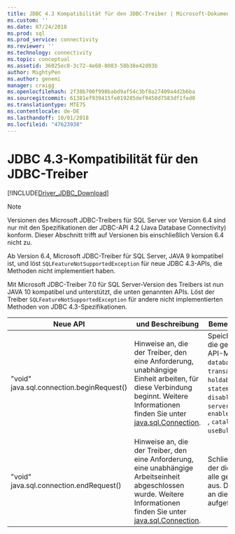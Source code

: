 ```yaml
---
title: JDBC 4.3 Kompatibilität für den JDBC-Treiber | Microsoft-Dokumentation
ms.custom: ''
ms.date: 07/24/2018
ms.prod: sql
ms.prod_service: connectivity
ms.reviewer: ''
ms.technology: connectivity
ms.topic: conceptual
ms.assetid: 36025ec0-3c72-4e68-8083-58b38e42d03b
author: MightyPen
ms.author: genemi
manager: craigg
ms.openlocfilehash: 2f38b700f998babd9af54c3bf8a27409a4d2b6ba
ms.sourcegitcommit: 61381ef939415fe019285def9450d7583df1fed0
ms.translationtype: MTE75
ms.contentlocale: de-DE
ms.lasthandoff: 10/01/2018
ms.locfileid: "47623938"
---
```

# <a name="jdbc-43-compliance-for-the-jdbc-driver"></a>JDBC 4.3-Kompatibilität für den JDBC-Treiber

[!INCLUDE[Driver_JDBC_Download](../../includes/driver_jdbc_download.md)]

> [!NOTE]  
> Versionen des Microsoft JDBC-Treibers für SQL Server vor Version 6.4 sind nur mit den Spezifikationen der JDBC-API 4.2 (Java Database Connectivity) konform. Dieser Abschnitt trifft auf Versionen bis einschließlich Version 6.4 nicht zu.

Ab Version 6.4, Microsoft JDBC-Treiber für SQL Server, JAVA 9 kompatibel ist, und löst `SQLFeatureNotSupportedException` für neue JDBC 4.3-APIs, die Methoden nicht implementiert haben.

Mit Microsoft JDBC-Treiber 7.0 für SQL Server-Version des Treibers ist nun JAVA 10 kompatibel und unterstützt, die unten genannten APIs. Löst der Treiber `SQLFeatureNotSupportedException` für andere nicht implementierten Methoden von JDBC 4.3-Spezifikationen.

|Neue API|und Beschreibung|Bemerkenswerte Implementierungsdetails|  
|-----------------|-----------------|-------------------------------|  
|"void" java.sql.connection.beginRequest()|Hinweise an, die der Treiber, den eine Anforderung, unabhängige Einheit arbeiten, für diese Verbindung beginnt. Weitere Informationen finden Sie unter [java.sql.Connection](https://docs.oracle.com/javase/9/docs/api/java/sql/Connection.html#beginRequest--).|Speichert die Werte der Verbindungsfelder, die geändert werden, über die öffentliche API-Methoden sind: `databaseAutoCommitMode`, `transactionIsolationLevel`, `networkTimeout`, `holdability`, `sendTimeAsDatetime`, `statementPoolingCacheSize`, `disableStatementPooling`, `serverPreparedStatementDiscardThreshold`, `enablePrepareOnFirstPreparedStatementCall `, `catalogName`, `sqlWarnings`, `useBulkCopyForBatchInsert `.|
|"void" java.sql.connection.endRequest()|Hinweise an, die der Treiber, den eine Anforderung, eine unabhängige Arbeitseinheit abgeschlossen wurde. Weitere Informationen finden Sie unter [java.sql.Connection](https://docs.oracle.com/javase/9/docs/api/java/sql/Connection.html#endRequest--).|Schließen die Anweisungen, die während der die Arbeitseinheit erstellt werden, und alle geöffneten Transaktionen ein Rollback aus. Die Methode wird auch die Änderungen an die Verbindungsfelder, die oben aufgeführt sind.|
